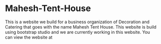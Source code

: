 # Mahesh-Tent-House
This is a website we build for a business organization of Decoration and Catering that goes with the name Mahesh Tent House. This website is build using bootstrap studio and we are currently working in this website. You can view the website at 
